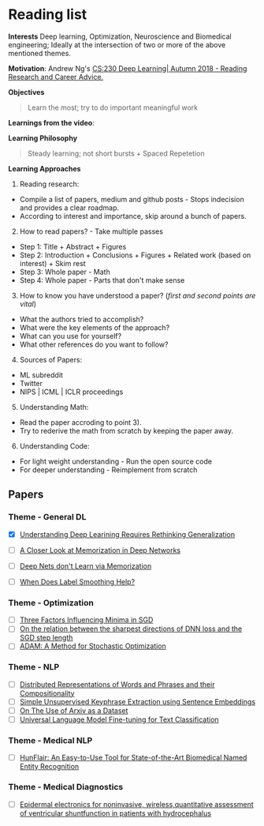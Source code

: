 # Reading list

**Interests**
Deep learning, Optimization, Neuroscience and Biomedical engineering; Ideally at the intersection of two or more of the above mentioned themes. 

**Motivation**:
Andrew Ng's [CS:230 Deep Learning| Autumn 2018 - Reading Research and Career Advice.](https://www.youtube.com/watch?v=733m6qBH-jI)

**Objectives**
> Learn the most; try to do important meaningful work

**Learnings from the video**:

**Learning Philosophy**
> Steady learning; not short bursts + Spaced Repetetion

**Learning Approaches**

1) Reading research:
- Compile a list of papers, medium and github posts - Stops indecision and provides a clear roadmap.
- According to interest and importance, skip around a bunch of papers.

2) How to read papers? - Take multiple passes
- Step 1: Title + Abstract + Figures
- Step 2: Introduction + Conclusions + Figures + Related work (based on interest) + Skim rest
- Step 3: Whole paper - Math
- Step 4: Whole paper - Parts that don't make sense

3) How to know you have understood a paper? (*first and second points are vital*)
- What the authors tried to accomplish?
- What were the key elements of the approach?
- What can you use for yourself?
- What other references do you want to follow?

4) Sources of Papers:
- ML subreddit
- Twitter 
- NIPS | ICML | ICLR proceedings

5) Understanding Math:
- Read the paper accroding to point 3).
- Try to rederive the math from scratch by keeping the paper away.

6) Understanding Code:
- For light weight understanding - Run the open source code
- For deeper understanding - Reimplement from scratch

## Papers
### Theme - General DL
- [x] [Understanding Deep Learining Requires Rethinking Generalization](https://arxiv.org/pdf/1611.03530.pdf)
- [ ] [A Closer Look at Memorization in Deep Networks](https://arxiv.org/pdf/1706.05394.pdf)
- [ ] [Deep Nets don't Learn via Memorization](https://www.researchgate.net/profile/Asja_Fischer/publication/315799530_Deep_Nets_Don%27t_Learn_via_Memorization/links/58e63a73a6fdcc6800b44d11/Deep-Nets-Dont-Learn-via-Memorization.pdf)
- [ ] [When Does Label Smoothing Help?](https://arxiv.org/pdf/1906.02629.pdf)


### Theme - Optimization
- [ ] [Three Factors Influencing Minima in SGD](https://arxiv.org/pdf/1711.04623.pdf)
- [ ] [On the relation between the sharpest directions of DNN loss and the SGD step length](https://arxiv.org/pdf/1807.05031.pdf)
- [ ] [ADAM: A Method for Stochastic Optimization](https://arxiv.org/pdf/1412.6980.pdf)

### Theme - NLP
- [ ] [Distributed Representations of Words and Phrases and their Compositionality](https://papers.nips.cc/paper/5021-distributed-representations-of-words-and-phrases-and-their-compositionality.pdf)
- [ ] [Simple Unsupervised Keyphrase Extraction using Sentence Embeddings](https://arxiv.org/pdf/1801.04470.pdf)
- [ ] [On The Use of Arxiv as a Dataset](https://arxiv.org/pdf/1905.00075.pdf)
- [ ] [Universal Language Model Fine-tuning for Text Classification](https://arxiv.org/pdf/1801.06146.pdf)

### Theme - Medical NLP
- [ ] [HunFlair: An Easy-to-Use Tool for State-of-the-Art Biomedical Named Entity Recognition](https://arxiv.org/pdf/2008.07347.pdf)

### Theme - Medical Diagnostics
- [ ] [Epidermal electronics for noninvasive, wireless,quantitative assessment of ventricular shuntfunction in patients with hydrocephalus](http://rogersgroup.northwestern.edu/files/2018/shuntsstm.pdf)
